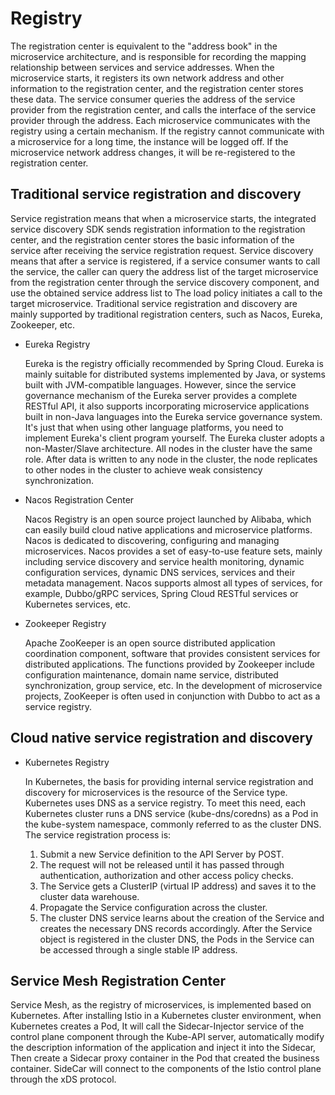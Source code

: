 # Registry

The registration center is equivalent to the "address book" in the microservice architecture, and is responsible for recording the mapping relationship between services and service addresses.
When the microservice starts, it registers its own network address and other information to the registration center, and the registration center stores these data.
The service consumer queries the address of the service provider from the registration center, and calls the interface of the service provider through the address.
Each microservice communicates with the registry using a certain mechanism. If the registry cannot communicate with a microservice for a long time, the instance will be logged off. If the microservice network address changes, it will be re-registered to the registration center.

## Traditional service registration and discovery

Service registration means that when a microservice starts, the integrated service discovery SDK sends registration information to the registration center, and the registration center stores the basic information of the service after receiving the service registration request.
Service discovery means that after a service is registered, if a service consumer wants to call the service, the caller can query the address list of the target microservice from the registration center through the service discovery component, and use the obtained service address list to The load policy initiates a call to the target microservice.
Traditional service registration and discovery are mainly supported by traditional registration centers, such as Nacos, Eureka, Zookeeper, etc.

- Eureka Registry

    Eureka is the registry officially recommended by Spring Cloud.
    Eureka is mainly suitable for distributed systems implemented by Java, or systems built with JVM-compatible languages.
    However, since the service governance mechanism of the Eureka server provides a complete RESTful API, it also supports incorporating microservice applications built in non-Java languages ​​into the Eureka service governance system.
    It's just that when using other language platforms, you need to implement Eureka's client program yourself.
    The Eureka cluster adopts a non-Master/Slave architecture. All nodes in the cluster have the same role. After data is written to any node in the cluster, the node replicates to other nodes in the cluster to achieve weak consistency synchronization.

- Nacos Registration Center

    Nacos Registry is an open source project launched by Alibaba, which can easily build cloud native applications and microservice platforms.
    Nacos is dedicated to discovering, configuring and managing microservices. Nacos provides a set of easy-to-use feature sets, mainly including service discovery and service health monitoring, dynamic configuration services, dynamic DNS services, services and their metadata management.
    Nacos supports almost all types of services, for example, Dubbo/gRPC services, Spring Cloud RESTful services or Kubernetes services, etc.

- Zookeeper Registry

    Apache ZooKeeper is an open source distributed application coordination component, software that provides consistent services for distributed applications.
    The functions provided by Zookeeper include configuration maintenance, domain name service, distributed synchronization, group service, etc.
    In the development of microservice projects, ZooKeeper is often used in conjunction with Dubbo to act as a service registry.

## Cloud native service registration and discovery

- Kubernetes Registry

    In Kubernetes, the basis for providing internal service registration and discovery for microservices is the resource of the Service type.
    Kubernetes uses DNS as a service registry.
    To meet this need, each Kubernetes cluster runs a DNS service (kube-dns/coredns) as a Pod in the kube-system namespace, commonly referred to as the cluster DNS.
    The service registration process is:
    
    1. Submit a new Service definition to the API Server by POST.
    2. The request will not be released until it has passed through authentication, authorization and other access policy checks.
    3. The Service gets a ClusterIP (virtual IP address) and saves it to the cluster data warehouse.
    4. Propagate the Service configuration across the cluster.
    5. The cluster DNS service learns about the creation of the Service and creates the necessary DNS records accordingly.
       After the Service object is registered in the cluster DNS, the Pods in the Service can be accessed through a single stable IP address.

## Service Mesh Registration Center

Service Mesh, as the registry of microservices, is implemented based on Kubernetes.
After installing Istio in a Kubernetes cluster environment, when Kubernetes creates a Pod,
It will call the Sidecar-Injector service of the control plane component through the Kube-API server, automatically modify the description information of the application and inject it into the Sidecar,
Then create a Sidecar proxy container in the Pod that created the business container. SideCar will connect to the components of the Istio control plane through the xDS protocol.